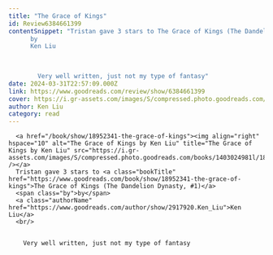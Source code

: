 ```yaml
---
title: "The Grace of Kings"
id: Review6384661399
contentSnippet: "Tristan gave 3 stars to The Grace of Kings (The Dandelion Dynasty, #1)
      by
      Ken Liu
      
      

        Very well written, just not my type of fantasy"
date: 2024-03-31T22:57:09.000Z
link: https://www.goodreads.com/review/show/6384661399
cover: https://i.gr-assets.com/images/S/compressed.photo.goodreads.com/books/1403024981l/18952341._MY75_.jpg
author: Ken Liu
category: read
---
```


      
      <a href="/book/show/18952341-the-grace-of-kings"><img align="right" hspace="10" alt="The Grace of Kings by Ken Liu" title="The Grace of Kings by Ken Liu" src="https://i.gr-assets.com/images/S/compressed.photo.goodreads.com/books/1403024981l/18952341._MY75_.jpg" /></a>
      Tristan gave 3 stars to <a class="bookTitle" href="https://www.goodreads.com/book/show/18952341-the-grace-of-kings">The Grace of Kings (The Dandelion Dynasty, #1)</a>
      <span class="by">by</span>
      <a class="authorName" href="https://www.goodreads.com/author/show/2917920.Ken_Liu">Ken Liu</a>
      <br/>
      

        Very well written, just not my type of fantasy